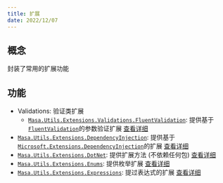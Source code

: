 ```yaml
---
title: 扩展
date: 2022/12/07
---
```


## 概念

封装了常用的扩展功能

## 功能

* Validations: 验证类扩展
    * [`Masa.Utils.Extensions.Validations.FluentValidation`](https://www.nuget.org/packages/Masa.Utils.Extensions.Validations.FluentValidation): 提供基于[`FluentValidation`](https://www.nuget.org/packages/FluentValidation)的参数验证扩展 [查看详细](./validatios/fluent-validation)
* [`Masa.Utils.Extensions.DependencyInjection`](https://www.nuget.org/packages/Masa.Utils.Extensions.DependencyInjection): 提供基于[`Microsoft.Extensions.DependencyInjection`](https://www.nuget.org/packages/Microsoft.Extensions.DependencyInjection)的扩展 [查看详细](./di)
* [`Masa.Utils.Extensions.DotNet`](https://www.nuget.org/packages/Masa.Utils.Extensions.DotNet): 提供扩展方法 (不依赖任何包) [查看详细](./dotnet)
* [`Masa.Utils.Extensions.Enums`](https://www.nuget.org/packages/Masa.Utils.Extensions.Enums): 提供枚举扩展 [查看详细](./enums)
* [`Masa.Utils.Extensions.Expressions`](https://www.nuget.org/packages/Masa.Utils.Extensions.Expressions): 提过表达式的扩展 [查看详细](./expressions)